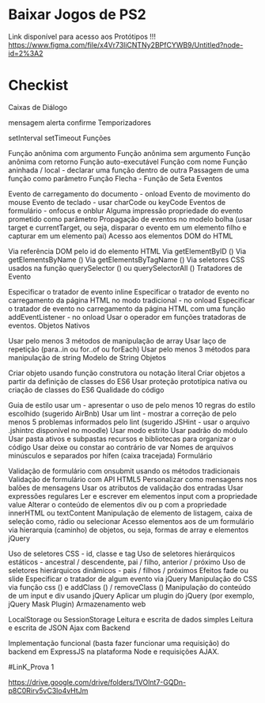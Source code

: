 # Baixar Jogos de PS2
Link disponível  para  acesso aos Protótipos !!!
https://www.figma.com/file/x4Vr73liCNTNy2BPfCYWB9/Untitled?node-id=2%3A2

# Checkist
Caixas de Diálogo

 mensagem
 alerta
 confirme
Temporizadores

 setInterval
 setTimeout
Funções

 Função anônima com argumento
 Função anônima sem argumento
 Função anônima com retorno
 Função auto-executável
 Função com nome
 Função aninhada / local - declarar uma função dentro de outra
 Passagem de uma função como parâmetro
 Função Flecha - Função de Seta
Eventos

 Evento de carregamento do documento - onload
 Evento de movimento do mouse
 Evento de teclado - usar charCode ou keyCode
 Eventos de formulário - onfocus e onblur
 Alguma impressão propriedade do evento prometido como parâmetro
 Propagação de eventos no modelo bolha (usar target e currentTarget, ou seja, disparar o evento em um elemento filho e capturar em um elemento pai)
Acesso aos elementos DOM do HTML

 Via referência DOM pelo id do elemento HTML
 Via getElementByID ()
 Via getElementsByName ()
 Via getElementsByTagName ()
 Via seletores CSS usados ​​na função querySelector () ou querySelectorAll ()
Tratadores de Evento

 Especificar o tratador de evento inline
 Especificar o tratador de evento no carregamento da página HTML no modo tradicional - no onload
 Especificar o tratador de evento no carregamento da página HTML com uma função addEventListener - no onload
 Usar o operador em funções tratadoras de eventos.
Objetos Nativos

 Usar pelo menos 3 métodos de manipulação de array
 Usar laço de repetição (para..in ou for..of ou forEach)
 Usar pelo menos 3 métodos para manipulação de string
 Modelo de String
Objetos

 Criar objeto usando função construtora ou notação literal
 Criar objetos a partir da definição de classes do ES6
 Usar proteção prototípica nativa ou criação de classes do ES6
Qualidade do código

 Guia de estilo usar um - apresentar o uso de pelo menos 10 regras do estilo escolhido (sugerido AirBnb)
 Usar um lint - mostrar a correção de pelo menos 5 problemas informados pelo lint (sugerido JSHint - usar o arquivo .jshintrc disponível no moodle)
 Usar modo estrito
 Usar padrão do módulo
 Usar pasta ativos e subpastas recursos e bibliotecas para organizar o código
 Usar deixe ou constar ao contrário de var
 Nomes de arquivos minúsculos e separados por hífen (caixa tracejada)
Formulário

 Validação de formulário com onsubmit usando os métodos tradicionais
 Validação de formulário com API HTML5
 Personalizar como mensagens nos balões de mensagens
 Usar os atributos de validação dos entradas
 Usar expressões regulares
 Ler e escrever em elementos input com a propriedade value
 Alterar o conteúdo de elementos div ou p com a propriedade innerHTML ou textContent
 Manipulação de elemento de listagem, caixa de seleção como, rádio ou selecionar
 Acesso elementos aos de um formulário via hierarquia (caminho) de objetos, ou seja, formas de array e elementos
jQuery

 Uso de seletores CSS - id, classe e tag
 Uso de seletores hierárquicos estáticos - ancestral / descendente, pai / filho, anterior / próximo
 Uso de seletores hierárquicos dinâmicos - pais / filhos / próximos
 Efeitos fade ou slide
 Especificar o tratador de algum evento via jQuery
 Manipulação do CSS via função css () e addClass () / removeClass ()
 Manipulação do conteúdo de um input e div usando jQuery
 Aplicar um plugin do jQuery (por exemplo, jQuery Mask Plugin)
Armazenamento web

 LocalStorage ou SessionStorage
 Leitura e escrita de dados simples
 Leitura e escrita de JSON
Ajax com Backend

 Implementação funcional (basta fazer funcionar uma requisição) do backend em ExpressJS na plataforma Node e requisições AJAX.
 
#LinK_Prova 1

 https://drive.google.com/drive/folders/1VOlnt7-GQDn-p8C0Rirv5vC3lo4vHtJm

